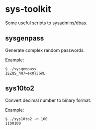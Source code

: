 # sys-toolkit

Some useful scripts to sysadmins/dbas.

## sysgenpass

Generate complex random passwords.

Example:
```
$ ./sysgenpass 
IEZQS_hW7=exO}JG@L
```

## sys10to2

Convert decimal number to binary format.

Example:
```
$ ./sys10to2 -n 100
1100100
```
